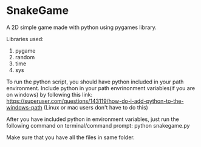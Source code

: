 # SnakeGame
A 2D simple game made with python using pygames library.

Libraries used:
  1. pygame
  2. random
  3. time
  4. sys

To run the python script, you should have python included in your path environment. Include python in your path envrinonment variables(if you are on windows)  by following this link:  https://superuser.com/questions/143119/how-do-i-add-python-to-the-windows-path
(Linux or mac users don't have to do this)

After you have included python in environment variables, just run the following command on terminal/command prompt: python snakegame.py

Make sure that you have all the files in same folder.



